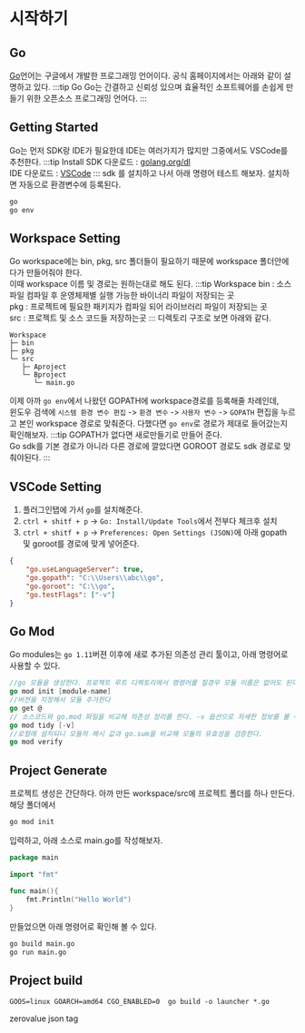 # 시작하기

## Go
[Go](https://golang.org/)언어는 구글에서 개발한 프로그래밍 언어이다. 공식 홈페이지에서는 아래와 같이 설명하고 있다.
:::tip Go
Go는 간결하고 신뢰성 있으며 효율적인 소프트웨어를 손쉽게 만들기 위한 오픈소스 프로그래밍 언어다.
:::
## Getting Started
Go는 먼저 SDK랑 IDE가 필요한데 IDE는 여러가지가 많지만 그중에서도 VSCode를 추천한다.
:::tip Install
SDK 다운로드 : [golang.org/dl](https://golang.org/dl/)  
IDE 다운로드 : [VSCode](https://code.visualstudio.com/Download)
:::
sdk 를 설치하고 나서 아래 명령어 테스트 해보자. 설치하면 자동으로 환경변수에 등록된다.
```sh
go
go env
```
## Workspace Setting
Go workspace에는 bin, pkg, src 폴더들이 필요하기 때문에 workspace 폴더안에다가 만들어줘야 한다.  
이때 workspace 이름 및 경로는 원하는대로 해도 된다.
:::tip Workspace
bin : 소스파일 컴파일 후 운영체제별 실행 가능한 바이너리 파일이 저장되는 곳  
pkg : 프로젝트에 필요한 패키지가 컴파일 되어 라이브러리 파일이 저장되는 곳  
src : 프로젝트 및 소스 코드들 저장하는곳
:::
디렉토리 구조로 보면 아래와 같다.
```
Workspace
├─ bin
├─ pkg
└─ src
   ├─ Aproject
   └─ Bproject
      └─ main.go
```
이제 아까 `go env`에서 나왔던 GOPATH에 workspace경로를 등록해줄 차례인데,  
윈도우 검색에 `시스템 환경 변수 편집` -> `환경 변수` -> `사용자 변수` -> `GOPATH` 편집을 누르고 본인 workspace 경로로 맞춰준다. 다했다면 `go env`로 경로가 제대로 들어갔는지 확인해보자.
:::tip
GOPATH가 없다면 새로만들기로 만들어 준다.  
Go sdk를 기본 경로가 아니라 다른 경로에 깔았다면 GOROOT 경로도 sdk 경로로 맞춰야된다.
:::
## VSCode Setting  
1. 플러그인탭에 가서 `go`를 설치해준다.
2. `ctrl + shitf + p` -> `Go: Install/Update Tools`에서 전부다 체크후 설치
3. `ctrl + shitf + p` -> `Preferences: Open Settings (JSON)`에 아래 gopath 및 goroot를 경로에 맞게 넣어준다.

```json
{
    "go.useLanguageServer": true,
    "go.gopath": "C:\\Users\\abc\\go",
    "go.goroot": "C:\\go",
    "go.testFlags": ["-v"]
}
```

## Go Mod
Go modules는 `go 1.11`버젼 이후에 새로 추가된 의존성 관리 툴이고, 아래 명령어로 사용할 수 있다.
```go
//go 모듈을 생성한다. 프로젝트 루트 디렉토리에서 명령어를 칠경우 모듈 이름은 없어도 된다.
go mod init [module-name]
//버젼을 지정해서 모듈 추가한다
go get @
// 소스코드와 go.mod 파일을 비교해 의존성 정리를 한다. -v 옵션으로 자세한 정보를 볼 수 있다.
go mod tidy [-v]
//로컬에 설치되니 모듈의 해시 값과 go.sum을 비교해 모듈의 유효성을 검증한다.
go mod verify
```

## Project Generate
프로젝트 생성은 간단하다. 아까 만든 workspace/src에 프로젝트 폴더를 하나 만든다.  
해당 폴더에서
```bash
go mod init
```
입력하고, 아래 소스로 main.go를 작성해보자.
```go
package main
 
import "fmt"
 
func main(){
    fmt.Println("Hello World")
}
```
만들었으면 아래 명령어로 확인해 볼 수 있다.
```sh
go build main.go
go run main.go
```

## Project build
```
GOOS=linux GOARCH=amd64 CGO_ENABLED=0  go build -o launcher *.go
```
zerovalue 
json tag